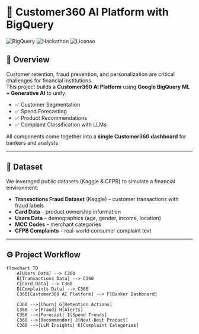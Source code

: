 # 🏦 Customer360 AI Platform with BigQuery

![BigQuery](https://img.shields.io/badge/BigQuery-ML-blue?logo=googlecloud)
![Hackathon](https://img.shields.io/badge/Hackathon-Build-orange)
![License](https://img.shields.io/badge/License-MIT-green)

## 📌 Overview
Customer retention, fraud prevention, and personalization are critical challenges for financial institutions.  
This project builds a **Customer360 AI Platform** using **Google BigQuery ML + Generative AI** to unify:
- ✅ Customer Segmentation
- ✅ Spend Forecasting  
- ✅ Product Recommendations  
- ✅ Complaint Classification with LLMs  

All components come together into a **single Customer360 dashboard** for bankers and analysts.

---

## 📂 Dataset
We leveraged public datasets (Kaggle & CFPB) to simulate a financial environment:
- **Transactions Fraud Dataset** (Kaggle) – customer transactions with fraud labels  
- **Card Data** – product ownership information  
- **Users Data** – demographics (age, gender, income, location)  
- **MCC Codes** – merchant categories  
- **CFPB Complaints** – real-world consumer complaint text  

---

## ⚙️ Project Workflow

```mermaid
flowchart TD
    A[Users Data] --> C360
    B[Transactions Data] --> C360
    C[Card Data] --> C360
    D[Complaints Data] --> C360
    C360[Customer360 AI Platform] --> F[Banker Dashboard]
    
    C360 -->|Churn| G[Retention Actions]
    C360 -->|Fraud| H[Alerts]
    C360 -->|Forecast| I[Spend Trends]
    C360 -->|Recommender| J[Next-Best Product]
    C360 -->|LLM Insights| K[Complaint Categories]
